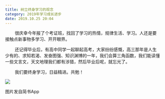 ```yaml
---
title: 树立终身学习的观念
category: 2019年学习成长进步
date: 2019.10.25 20:04
---
```


        很庆幸今年报了个考证班，找回了学习的热情，规律生活、学习。人还是要接触点新事物多学习、开开眼界。

        还记得毕业后，有高中同学一起聊起高考，大家纷纷感慨，高三那年是人生少有的、求知若渴、发奋图强、知识渊博的一年，我们会算三角函数，我们能读懂一些文言文，天文地理我们都有涉猎，然后毕业后呢，就忘光了。

        我们要终身学习，日益精进。共勉！

![](https://markdown-1301532546.cos.ap-guangzhou.myqcloud.com/peipei_blog/20210921145952.jpeg)  

图片发自简书App